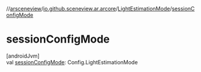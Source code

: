 //[arsceneview](../../../index.md)/[io.github.sceneview.ar.arcore](../index.md)/[LightEstimationMode](index.md)/[sessionConfigMode](session-config-mode.md)

# sessionConfigMode

[androidJvm]\
val [sessionConfigMode](session-config-mode.md): Config.LightEstimationMode
